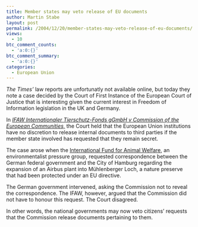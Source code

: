 ```yaml
---
title: Member states may veto release of EU documents
author: Martin Stabe
layout: post
permalink: /2004/12/20/member-states-may-veto-release-of-eu-documents/
views:
  - 10
btc_comment_counts:
  - 'a:0:{}'
btc_comment_summary:
  - 'a:0:{}'
categories:
  - European Union
---
```

*The Times&rsquo;* law reports are unfortunatly not available online, but today they note a case decided by the Court of First Instance of the European Court of Justice that is interesting given the current interest in Freedom of Information legislation in the UK and Germany.

In [*IFAW Internationaler Tierschutz-Fonds gGmbH v Commission of the European Communities,*][1] the Court held that the European Union institutions have no discretion to release internal documents to third parties if the member state involved has requested that they remain secret.

The case arose when the [International Fund for Animal Welfare][2], an environmentalist pressure group, requested correspondence between the German federal government and the City of Hamburg regarding the expansion of an Airbus plant into M&uuml;hlenberger Loch, a nature preserve that had been protected under an EU directive.

The German government intervened, asking the Commission not to reveal the correspondence. The IFAW, however, argued that the Commission did not have to honour this request. The Court disagreed.

In other words, the national governments may now veto citizens&rsquo; requests that the Commission release documents pertaining to them.

 [1]: http://curia.eu.int/jurisp/cgi-bin/gettext.pl?lang=en&num=79958869T19020168&doc=T&ouvert=T&seance=ARRET&where=()
 [2]: http://www.ifaw.org/ifaw/general/default.aspx?oid=17994